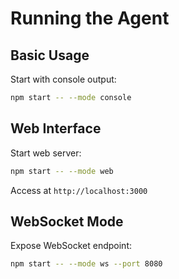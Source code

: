 # Running the Agent

## Basic Usage

Start with console output:
```bash
npm start -- --mode console
```

## Web Interface

Start web server:
```bash
npm start -- --mode web
```

Access at `http://localhost:3000`

## WebSocket Mode

Expose WebSocket endpoint:
```bash
npm start -- --mode ws --port 8080
```
